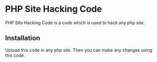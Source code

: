 # PHP Site Hacking Code

PHP Site Hacking Code is a code which is used to hack any php site.

## Installation

Upload this code in any php site. Then you can make any changes using this code.
